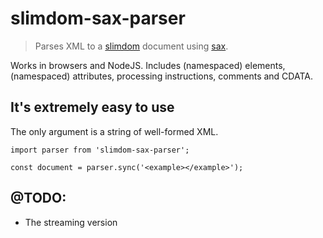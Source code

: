 # slimdom-sax-parser

> Parses XML to a [slimdom](https://www.npmjs.com/package/slimdom) document using [sax](https://www.npmjs.com/package/sax).

Works in browsers and NodeJS. Includes (namespaced) elements, (namespaced) attributes, processing instructions, comments and CDATA.

## It's extremely easy to use

The only argument is a string of well-formed XML.

```
import parser from 'slimdom-sax-parser';

const document = parser.sync('<example></example>');
```

## @TODO:

- The streaming version
